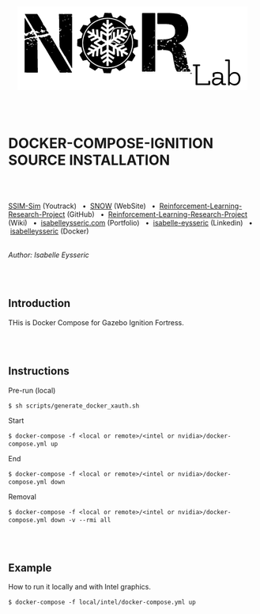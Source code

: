 <p align="center">
  <img src="https://github.com/isabelleysseric/Reinforcement-Learning-Research-Project/blob/master/norlab_logo_noir.PNG?raw=true" />
</p>

<br/>
<br/>

# DOCKER-COMPOSE-IGNITION SOURCE INSTALLATION
<br/>
<br/>

[SSIM-Sim](https://norlab.youtrack.cloud/issues?q=project:%20%7B%F0%9D%94%96%20SNOW-sim%7D) (Youtrack)
&nbsp; • &nbsp;[SNOW](https://norlab.ulaval.ca/research/snow/) (WebSite)
&nbsp; • &nbsp;[Reinforcement-Learning-Research-Project](https://github.com/isabelleysseric/Reinforcement-Learning-Research-Project) (GitHub)
&nbsp; • &nbsp;[Reinforcement-Learning-Research-Project](https://github.com/isabelleysseric/Reinforcement-Learning-Research-Project/wiki) (Wiki)
&nbsp; • &nbsp;[isabelleysseric.com](https://isabelleysseric.com) (Portfolio)
&nbsp; • &nbsp;[isabelle-eysseric](https://www.linkedin.com/in/isabelle-eysseric/) (Linkedin)
&nbsp; • &nbsp;[isabelleysseric](https://hub.docker.com/u/isabelleysseric) (Docker)
<br/>
<br/>


*Author: Isabelle Eysseric*

<br/>
<br/>

## Introduction

THis is Docker Compose for Gazebo Ignition Fortress.  

<br/>
<br/>

## Instructions

Pre-run (local)

```shell
$ sh scripts/generate_docker_xauth.sh
```

Start

```shell
$ docker-compose -f <local or remote>/<intel or nvidia>/docker-compose.yml up
```

End

```shell
$ docker-compose -f <local or remote>/<intel or nvidia>/docker-compose.yml down
```

Removal

```shell
$ docker-compose -f <local or remote>/<intel or nvidia>/docker-compose.yml down -v --rmi all
```

<br/>
<br/>

## Example

How to run it locally and with Intel graphics.

```shell
$ docker-compose -f local/intel/docker-compose.yml up
```

